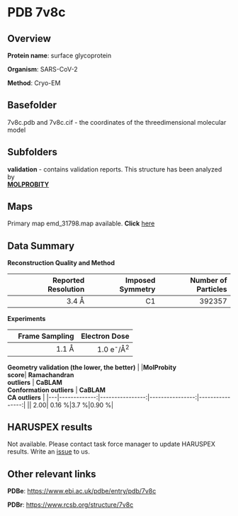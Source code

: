 # PDB 7v8c

## Overview

**Protein name**: surface glycoprotein

**Organism**: SARS-CoV-2

**Method**: Cryo-EM



## Basefolder

7v8c.pdb and 7v8c.cif - the coordinates of the threedimensional molecular model

## Subfolders





**validation** - contains validation reports. This structure has been analyzed by <br>  [**MOLPROBITY**](https://github.com/thorn-lab/coronavirus_structural_task_force/tree/master/pdb/surface_glycoprotein/SARS-CoV-2/7v8c/validation/molprobity)    



## Maps

Primary map emd_31798.map available. **Click** [here](http://ftp.wwpdb.org/pub/emdb/structures/EMD-31798/map/) 

## Data Summary
**Reconstruction Quality and Method**

|   | Reported Resolution | Imposed Symmetry | Number of Particles |
|---|-------------:|----------------:|--------------:|
|   |3.4 Å|C1|392357|

**Experiments**

|   | Frame Sampling | Electron Dose |
|---|-------------:|----------------:|
|   |1.1 Å|1.0 e<sup>-</sup>/Å<sup>2</sup>|

**Geometry validation (the lower, the better)**
|   |**MolProbity<br>score**| **Ramachandran<br>outliers** | **CaBLAM<br>Conformation outliers** | **CaBLAM<br>CA outliers** |
|---|-------------:|----------------:|----------------:|----------------:|
||  2.00|  0.16 %|3.7 %|0.90 %|

## HARUSPEX results

Not available. Please contact task force manager to update HARUSPEX results. Write an [issue](https://github.com/thorn-lab/coronavirus_structural_task_force/issues) to us.

## Other relevant links 
**PDBe**:  https://www.ebi.ac.uk/pdbe/entry/pdb/7v8c
 
**PDBr**: https://www.rcsb.org/structure/7v8c 
